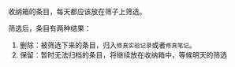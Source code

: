 收纳箱的条目，每天都应该放在筛子上筛选。

筛选后，条目有两种结果：

1. 删除：被筛选下来的条目，归入`修真实验记录`或者`修真笔记`。
2. 保留：暂时无法归档的条目，将继续放在收纳箱中，等候明天的筛选
